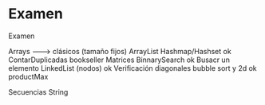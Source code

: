 # Examen
Examen

Arrays ---> clásicos (tamaño fijos)
ArrayList
Hashmap/Hashset ok ContarDuplicadas  bookseller
Matrices
BinnarySearch ok Busacr un elemento
LinkedList (nodos) ok  Verificación diagonales
bubble sort y 2d ok  productMax


Secuencias String


